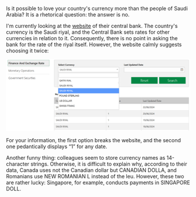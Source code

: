 ﻿Is it possible to love your country's currency more than the people of Saudi Arabia? It is a rhetorical question: the answer is no.

I'm currently looking at the [website](https://www.sama.gov.sa/en-US/FinExc/Pages/Currency.aspx) of their central bank. The country's currency is the Saudi riyal, and the Central Bank sets rates for other currencies in relation to it. Consequently, there is no point in asking the bank for the rate of the riyal itself. However, the website calmly suggests choosing it twice:

![The selection form](cb.png)

For your information, the first option breaks the website, and the second one pedantically displays “1” for any date.

Another funny thing: colleagues seem to store currency names as 14-character strings. Otherwise, it is difficult to explain why, according to their data, Canada uses not the Canadian dollar but CANADIAN DOLLA, and Romanians use NEW ROMANIAN L instead of the leu. However, these two are rather lucky: Singapore, for example, conducts payments in SINGAPORE DOLL.